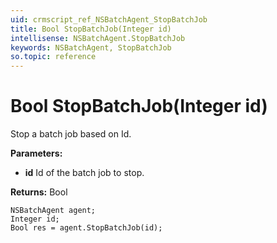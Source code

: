 ```yaml
---
uid: crmscript_ref_NSBatchAgent_StopBatchJob
title: Bool StopBatchJob(Integer id)
intellisense: NSBatchAgent.StopBatchJob
keywords: NSBatchAgent, StopBatchJob
so.topic: reference
---
```


# Bool StopBatchJob(Integer id)

Stop a batch job based on Id.

**Parameters:**
 - **id** Id of the batch job to stop.

**Returns:** Bool

```crmscript
NSBatchAgent agent;
Integer id;
Bool res = agent.StopBatchJob(id);
```

